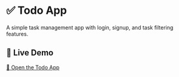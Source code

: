 # ✅ Todo App

A simple task management app with login, signup, and task filtering features.

## 🔗 Live Demo

[🚀 Open the Todo App](https://todo-app-5-2gd0.onrender.com)
